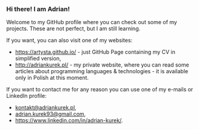 ### Hi there! I am Adrian!

Welcome to my GitHub profile where you can check out some of my projects. These are not perfect, but I am still learning.

If you want, you can also visit one of my websites:
  - https://artysta.github.io/ - just GitHub Page containing my CV in simplified version,
  - http://adriankurek.pl/ - my private website, where you can read some articles about programming languages & technologies - it is available only in Polish at this moment.

If you want to contact me for any reason you can use one of my e-mails or LinkedIn profile:
  - kontakt@adriankurek.pl,
  - adrian.kurek93@gmail.com,
  - https://www.linkedin.com/in/adrian-kurek/.




<!--
**artysta/artysta** is a ✨ _special_ ✨ repository because its `README.md` (this file) appears on your GitHub profile.

Here are some ideas to get you started:

- 🔭 I’m currently working on ...
- 🌱 I’m currently learning ...
- 👯 I’m looking to collaborate on ...
- 🤔 I’m looking for help with ...
- 💬 Ask me about ...
- 📫 How to reach me: ...
- 😄 Pronouns: ...
- ⚡ Fun fact: ...
-->
